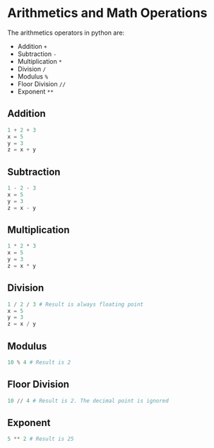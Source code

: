 # Arithmetics and Math Operations
The arithmetics operators in python are:
- Addition `+`
- Subtraction `-`
- Multiplication `*`
- Division `/`
- Modulus `%`
- Floor Division `//`
- Exponent `**`

## Addition

```python
1 + 2 + 3
x = 5
y = 3
z = x + y
```

## Subtraction

```python
1 - 2 - 3
x = 5
y = 3
z = x - y
```

## Multiplication

```python
1 * 2 * 3
x = 5
y = 3
z = x * y
```

## Division

```python
1 / 2 / 3 # Result is always floating point
x = 5
y = 3
z = x / y
```

## Modulus

```python
10 % 4 # Result is 2
```

## Floor Division

```python
10 // 4 # Result is 2. The decimal point is ignored
```

## Exponent

```python
5 ** 2 # Result is 25
```